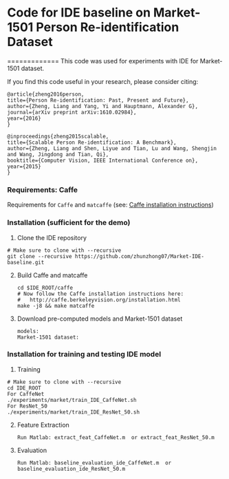 # Code for IDE baseline on Market-1501 Person Re-identification Dataset
=============
This code was used for experiments with IDE for Market-1501 dataset.

If you find this code useful in your research, please consider citing:

    @article{zheng2016person,
    title={Person Re-identification: Past, Present and Future},
    author={Zheng, Liang and Yang, Yi and Hauptmann, Alexander G},
    journal={arXiv preprint arXiv:1610.02984},
    year={2016}
    }
    
    @inproceedings{zheng2015scalable,
    title={Scalable Person Re-identification: A Benchmark},
    author={Zheng, Liang and Shen, Liyue and Tian, Lu and Wang, Shengjin and Wang, Jingdong and Tian, Qi},
    booktitle={Computer Vision, IEEE International Conference on},
    year={2015}
    }


### Requirements: Caffe

Requirements for `Caffe` and `matcaffe` (see: [Caffe installation instructions](http://caffe.berkeleyvision.org/installation.html))

### Installation (sufficient for the demo)

1. Clone the IDE repository
  ```Shell
  # Make sure to clone with --recursive
  git clone --recursive https://github.com/zhunzhong07/Market-IDE-baseline.git
  ```

2. Build Caffe and matcaffe
    ```Shell
    cd $IDE_ROOT/caffe
    # Now follow the Caffe installation instructions here:
    #   http://caffe.berkeleyvision.org/installation.html
    make -j8 && make matcaffe
    ```

3. Download pre-computed models and Market-1501 dataset
    ```Shell
    models:
    Market-1501 dataset:
    ```
    
    
### Installation for training and testing IDE model

1. Training
  ```Shell
  # Make sure to clone with --recursive
  cd IDE_ROOT
  For CaffeNet
  ./experiments/market/train_IDE_CaffeNet.sh  
  For ResNet_50
  ./experiments/market/train_IDE_ResNet_50.sh
  ```
  
2. Feature Extraction
     ```Shell
    Run Matlab: extract_feat_CaffeNet.m  or extract_feat_ResNet_50.m
    ```

3. Evaluation
     ```Shell
    Run Matlab: baseline_evaluation_ide_CaffeNet.m  or baseline_evaluation_ide_ResNet_50.m
    ```

   
